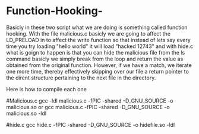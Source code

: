 # Function-Hooking-

Basicly in these two script what we are doing is something called function hooking. With the file malicious.c basicly we are going to affect the LD_PRELOAD in to affect the write function so that instead of lets say every time you try loading "hello world" it will load "hacked 12743" and with hide.c what is goign to happen is that you can hide the malicious file from the ls command basicly we simply break from the loop and return the value as obtained from the original function. However, if we have a match, we iterate one more time, thereby effectively skipping over our file a return pointer to the dirent structure pertaining to the next file in the directory.

Here is how to compile each one 

#Malicious.c
gcc -ldl malicious.c -fPIC -shared -D_GNU_SOURCE -o malicious.so or gcc malicious.c -fPIC -shared -D_GNU_SOURCE -o malicious.so -ldl

#hide.c
gcc hide.c -fPIC -shared -D_GNU_SOURCE -o hidefile.so -ldl
